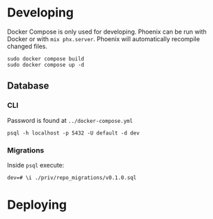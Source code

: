 # Developing

Docker Compose is only used for developing. Phoenix can be run with Docker or with `mix phx.server`.
Phoenix will automatically recompile changed files.

```
sudo docker compose build
sudo docker compose up -d
```

## Database

### CLI

Password is found at `../docker-compose.yml`

```
psql -h localhost -p 5432 -U default -d dev
```

### Migrations

Inside `psql` execute:

```
dev=# \i ./priv/repo_migrations/v0.1.0.sql 
```

# Deploying
